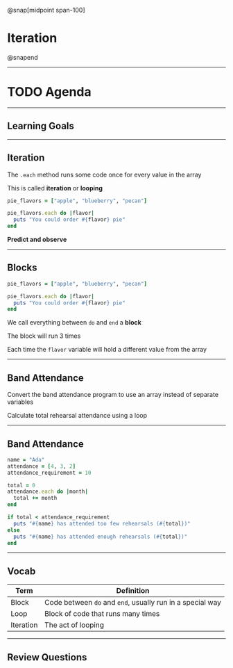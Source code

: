 @snap[midpoint span-100]

# Iteration

@snapend

---

# TODO Agenda

---

## Learning Goals

---

## Iteration

The `.each` method runs some code once for every value in the array

This is called **iteration** or **looping**

```ruby zoom-12
pie_flavors = ["apple", "blueberry", "pecan"]

pie_flavors.each do |flavor|
  puts "You could order #{flavor} pie"
end
```

**Predict and observe**

---

## Blocks

```ruby zoom-12
pie_flavors = ["apple", "blueberry", "pecan"]

pie_flavors.each do |flavor|
  puts "You could order #{flavor} pie"
end
```

We call everything between `do` and `end` a **block**

The block will run 3 times

Each time the `flavor` variable will hold a different value from the array

---

## Band Attendance

Convert the band attendance program to use an array instead of separate variables

Calculate total rehearsal attendance using a loop

---

## Band Attendance

```ruby zoom-12
name = "Ada"
attendance = [4, 3, 2]
attendance_requirement = 10

total = 0
attendance.each do |month|
  total += month
end

if total < attendance_requirement
  puts "#{name} has attended too few rehearsals (#{total})"
else
  puts "#{name} has attended enough rehearsals (#{total})"
end
```

<!-- TODO consider a .times slide, could do without but it's directly relevant to the application -->
<!-- ## .times -->

---

## Vocab

| Term      | Definition                                                |
| --------- | --------------------------------------------------------- |
| Block     | Code between `do` and `end`, usually run in a special way |
| Loop      | Block of code that runs many times                        |
| Iteration | The act of looping                                        |

---

## Review Questions
